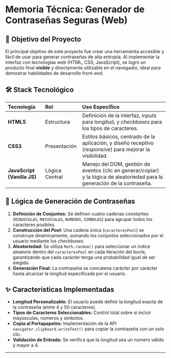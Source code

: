# Memoria Técnica: Generador de Contraseñas Seguras (Web)

## 🎯 Objetivo del Proyecto

El principal objetivo de este proyecto fue crear una herramienta accesible y fácil de usar para generar contraseñas de alta entropía. Al implementar la interfaz con tecnologías web (HTML, CSS, JavaScript), se logró un producto final **visible** y directamente utilizable en el navegador, ideal para demostrar habilidades de desarrollo front-end.

## 🛠️ Stack Tecnológico

| Tecnología | Rol | Uso Específico |
| :--- | :--- | :--- |
| **HTML5** | Estructura | Definición de la interfaz, *inputs* para longitud, y *checkboxes* para los tipos de caracteres. |
| **CSS3** | Presentación | Estilos básicos, centrado de la aplicación, y diseño receptivo (*responsive*) para mejorar la visibilidad. |
| **JavaScript (Vanilla JS)** | Lógica Central | Manejo del DOM, gestión de eventos (clic en generar/copiar) y la lógica de aleatoriedad para la generación de la contraseña. |

## 🧠 Lógica de Generación de Contraseñas

1.  **Definición de Conjuntos:** Se definen cuatro cadenas constantes (`MINUSCULAS`, `MAYUSCULAS`, `NUMEROS`, `SIMBOLOS`) para agrupar todos los caracteres posibles.
2.  **Construcción del *Pool*:** Una cadena única (`caracteresPool`) se construye dinámicamente, sumando los conjuntos seleccionados por el usuario mediante los *checkboxes*.
3.  **Aleatoriedad:** Se utiliza `Math.random()` para seleccionar un índice aleatorio dentro del `caracteresPool` en cada iteración del bucle, garantizando que cada carácter tenga una probabilidad igual de ser elegido.
4.  **Generación Final:** La contraseña se concatena carácter por carácter hasta alcanzar la longitud especificada por el usuario.

## ✨ Características Implementadas

* **Longitud Personalizable:** El usuario puede definir la longitud exacta de la contraseña (entre 4 y 50 caracteres).
* **Tipos de Caracteres Seleccionables:** Control total sobre si incluir mayúsculas, números y símbolos.
* **Copia al Portapapeles:** Implementación de la API `navigator.clipboard.writeText()` para copiar la contraseña con un solo clic.
* **Validación de Entrada:** Se verifica que la longitud sea un número válido y mayor a 4.

---
